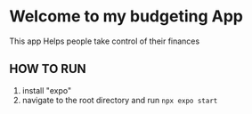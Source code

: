 # Welcome to my budgeting App
This app Helps people take control of their finances

## HOW TO RUN
1. install "expo"
2. navigate to the root directory and run `npx expo start`
